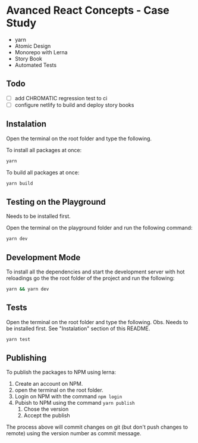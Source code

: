 # Avanced React Concepts - Case Study

- yarn
- Atomic Design
- Monorepo with Lerna
- Story Book
- Automated Tests

## Todo

- [ ] add CHROMATIC regression test to ci
- [ ] configure netlify to build and deploy story books

## Instalation

Open the terminal on the root folder and type the following.

To install all packages at once:

```sh
yarn
```

To build all packages at once:

```sh
yarn build
```

## Testing on the Playground

Needs to be installed first.

Open the terminal on the playground folder and run the following command:

```sh
yarn dev
```

## Development Mode

To install all the dependencies and start the development server with hot reloadings go the the root folder of the project and run the following:

```sh
yarn && yarn dev
```

## Tests

Open the terminal on the root folder and type the following.
Obs. Needs to be installed first. See "Instalation" section of this README.

```sh
yarn test
```

## Publishing

To publish the packages to NPM using lerna:

1.  Create an account on NPM.
2.  open the terminal on the root folder.
3.  Login on NPM with the command `npm login`
4.  Pubish to NPM using the command `yarn publish`
    1. Chose the version
    2. Accept the publish

The process above will commit changes on git (but don't push changes to remote) using the version number as commit message.
